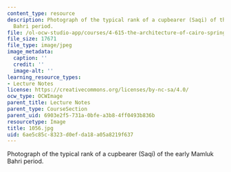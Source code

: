 ```yaml
---
content_type: resource
description: Photograph of the typical rank of a cupbearer (Saqi) of the early Mamluk
  Bahri period.
file: /ol-ocw-studio-app/courses/4-615-the-architecture-of-cairo-spring-2002/6ae5c85c8323d0efda18a05a8219f637_1056.jpg
file_size: 17671
file_type: image/jpeg
image_metadata:
  caption: ''
  credit: ''
  image-alt: ''
learning_resource_types:
- Lecture Notes
license: https://creativecommons.org/licenses/by-nc-sa/4.0/
ocw_type: OCWImage
parent_title: Lecture Notes
parent_type: CourseSection
parent_uid: 6903e2f5-731a-0bfe-a3b8-4ff0493b836b
resourcetype: Image
title: 1056.jpg
uid: 6ae5c85c-8323-d0ef-da18-a05a8219f637
---
```

Photograph of the typical rank of a cupbearer (Saqi) of the early Mamluk Bahri period.